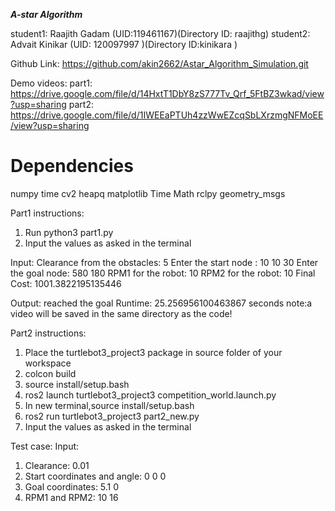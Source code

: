 ***A-star Algorithm***

student1: Raajith Gadam (UID:119461167)(Directory ID: raajithg)
student2: Advait Kinikar (UID: 120097997 )(Directory ID:kinikara ) 

Github Link: https://github.com/akin2662/Astar_Algorithm_Simulation.git

Demo videos:
part1: https://drive.google.com/file/d/14HxtT1DbY8zS777Tv_Qrf_5FtBZ3wkad/view?usp=sharing
part2: https://drive.google.com/file/d/1IWEEaPTUh4zzWwEZcqSbLXrzmgNFMoEE/view?usp=sharing

# Dependencies 
 numpy
time
cv2
heapq
matplotlib
Time
Math
rclpy
geometry_msgs 

Part1 instructions:

1) Run python3 part1.py
2) Input the values as asked in the terminal

Input:
Clearance from the obstacles: 5
Enter the start node : 10 10 30
Enter the goal node: 580 180
RPM1 for the robot: 10
RPM2 for the robot: 10
Final Cost:  1001.3822195135446

Output:
 reached the goal
Runtime: 25.256956100463867 seconds
note:a video will be saved in the same directory as the code!

Part2 instructions:
1. Place the turtlebot3_project3 package in source folder of your workspace
2. colcon build
3. source install/setup.bash
4. ros2 launch turtlebot3_project3 competition_world.launch.py
5. In new terminal,source install/setup.bash
6. ros2 run turtlebot3_project3 part2_new.py
7. Input the values as asked in the terminal

Test case:
Input:
1. Clearance: 0.01
2. Start coordinates and angle: 0 0 0
3. Goal coordinates: 5.1 0
4. RPM1 and RPM2: 10 16




